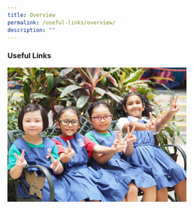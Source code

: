 ```yaml
---
title: Overview
permalink: /useful-links/overview/
description: ""
---
```

### Useful Links

<img src="/images/ul1.png" 
     style="width:80%">